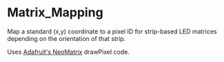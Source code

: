 # Matrix_Mapping

Map a standard (x,y) coordinate to a pixel ID for strip-based LED matrices depending on the orientation of that strip.

Uses [Adafruit's NeoMatrix](https://github.com/adafruit/Adafruit_NeoMatrix) drawPixel code.
